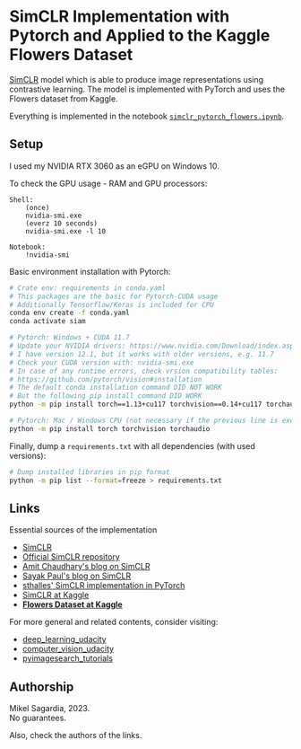 # SimCLR Implementation with Pytorch and Applied to the Kaggle Flowers Dataset

[SimCLR](https://arxiv.org/abs/2002.05709) model which is able to produce image representations using contrastive learning. The model is implemented with PyTorch and uses the Flowers dataset from Kaggle.

Everything is implemented in the notebook [`simclr_pytorch_flowers.ipynb`](./simclr_pytorch_flowers.ipynb).

## Setup

I used my NVIDIA RTX 3060 as an eGPU on Windows 10.

To check the GPU usage - RAM and GPU processors:
	
	Shell:
		(once)
		nvidia-smi.exe
		(everz 10 seconds)
		nvidia-smi.exe -l 10

	Notebook:
		!nvidia-smi

Basic environment installation with Pytorch:

```bash
# Crate env: requirements in conda.yaml
# This packages are the basic for Pytorch-CUDA usage
# Additionally Tensorflow/Keras is included for CPU
conda env create -f conda.yaml
conda activate siam

# Pytorch: Windows + CUDA 11.7
# Update your NVIDIA drivers: https://www.nvidia.com/Download/index.aspx
# I have version 12.1, but it works with older versions, e.g. 11.7
# Check your CUDA version with: nvidia-smi.exe
# In case of any runtime errors, check vrsion compatibility tables:
# https://github.com/pytorch/vision#installation
# The default conda installation command DID NOT WORK
# But the following pip install command DID WORK
python -m pip install torch==1.13+cu117 torchvision==0.14+cu117 torchaudio torchtext==0.14 --index-url https://download.pytorch.org/whl/cu117

# Pytorch: Mac / Windows CPU (not necessary if the previous line is executed)
python -m pip install torch torchvision torchaudio
```

Finally, dump a `requirements.txt` with all dependencies (with used versions):

```bash
# Dump installed libraries in pip format
python -m pip list --format=freeze > requirements.txt
```

## Links

Essential sources of the implementation

- [SimCLR](https://arxiv.org/abs/2002.05709)
- [Official SimCLR repository](https://github.com/google-research/simclr)
- [Amit Chaudhary's blog on SimCLR](https://amitness.com/2020/03/illustrated-simclr/)
- [Sayak Paul's blog on SimCLR](https://wandb.ai/sayakpaul/simclr/reports/Towards-Self-Supervised-Image-Understanding-with-SimCLR--VmlldzoxMDI5NDM)
- [sthalles' SimCLR implementation in PyTorch](https://github.com/sthalles/SimCLR)
- [SimCLR at Kaggle](https://www.kaggle.com/code/aritrag/simclr)
- [**Flowers Dataset at Kaggle**](https://www.kaggle.com/datasets/imsparsh/flowers-dataset)

For more general and related contents, consider visiting:

- [deep_learning_udacity](https://github.com/mxagar/deep_learning_udacity)
- [computer_vision_udacity](https://github.com/mxagar/computer_vision_udacity)
- [pyimagesearch_tutorials](https://github.com/mxagar/pyimagesearch_tutorials)

## Authorship

Mikel Sagardia, 2023.  
No guarantees.

Also, check the authors of the links.

